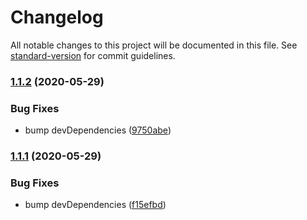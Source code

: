 # Changelog

All notable changes to this project will be documented in this file. See [standard-version](https://github.com/conventional-changelog/standard-version) for commit guidelines.

### [1.1.2](https://github.com/chungchiehlun/redux-statechart/compare/v1.1.1...v1.1.2) (2020-05-29)

### Bug Fixes

- bump devDependencies ([9750abe](https://github.com/chungchiehlun/redux-statechart/commit/9750abe))

### [1.1.1](https://github.com/chungchiehlun/redux-statechart/compare/v1.1.0...v1.1.1) (2020-05-29)

### Bug Fixes

- bump devDependencies ([f15efbd](https://github.com/chungchiehlun/redux-statechart/commit/f15efbd))
